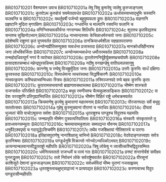 BR010710201     वैशम्पायन उवाच
BR010710201a	तेषु त्रिषु कुमारेषु जातेषु कुरुजाङ्गलम्
BR010710201c	कुरवोऽथ कुरुक्षेत्रं त्रयमेतदवर्धत
BR010710202a	ऊर्ध्वसस्याभवद्भूमिः सस्यानि फलवन्ति च
BR010710202c	यथर्तुवर्षी पर्जन्यो बहुपुष्पफला द्रुमाः
BR010710203a	वाहनानि प्रहृष्टानि मुदिता मृगपक्षिणः
BR010710203c	गन्धवन्ति च माल्यानि रसवन्ति फलानि च
BR010710204a	वणिग्भिश्चावकीर्यन्त नगराण्यथ शिल्पिभिः
BR010710204c	शूराश्च कृतविद्याश्च सन्तश्च सुखिनोऽभवन्
BR010710205a	नाभवन्दस्यवः केचिन्नाधर्मरुचयो जनाः
BR010710205c	प्रदेशेष्वपि राष्ट्राणां कृतं युगमवर्तत
BR010710206a	दानक्रियाधर्मशीला यज्ञव्रतपरायणाः
BR010710206c	अन्योन्यप्रीतिसम्युक्ता व्यवर्धन्त प्रजास्तदा
BR010710207a	मानक्रोधविहीनाश्च जना लोभविवर्जिताः
BR010710207c	अन्योन्यमभ्यवर्धन्त धर्मोत्तरमवर्तत
BR010710208a	तन्महोदधिवत्पूर्णं नगरं वै व्यरोचत
BR010710208c	द्वारतोरणनिर्यूहैर्युक्तमभ्रचयोपमैः
BR010710208e	प्रासादशतसम्बाधं महेन्द्रपुरसन्निभम्
BR010710209a	नदीषु वनखण्डेषु वापीपल्वलसानुषु
BR010710209c	काननेषु च रम्येषु विजह्रुर्मुदिता जनाः
BR0107102010a	उत्तरैः कुरुभिः सार्धं दक्षिणाः कुरवस्तदा
BR0107102010c	विस्पर्धमाना व्यचरंस्तथा सिद्धर्षिचारणैः
BR0107102010e	नाभवत्कृपणः कश्चिन्नाभवन्विधवाः स्त्रियः
BR0107102011a	तस्मिञ्जनपदे रम्ये बहवः कुरुभिः कृताः
BR0107102011c	कूपारामसभावाप्यो ब्राह्मणावसथास्तथा
BR0107102011e	भीष्मेण शास्त्रतो राजन्सर्वतः परिरक्षिते
BR0107102012a	बभूव रमणीयश्च चैत्ययूपशताङ्कितः
BR0107102012c	स देशः परराष्ट्राणि प्रतिगृह्याभिवर्धितः
BR0107102012e	भीष्मेण विहितं राष्ट्रे धर्मचक्रमवर्तत
BR0107102013a	क्रियमाणेषु कृत्येषु कुमाराणां महात्मनाम्
BR0107102013c	पौरजानपदाः सर्वे बभूवुः सततोत्सवाः
BR0107102014a	गृहेषु कुरुमुख्यानां पौराणां च नराधिप
BR0107102014c	दीयतां भुज्यतां चेति वाचोऽश्रूयन्त सर्वशः
BR0107102015a	धृतराष्ट्रश्च पाण्डुश्च विदुरश्च महामतिः
BR0107102015c	जन्मप्रभृति भीष्मेण पुत्रवत्परिपालिताः
BR0107102016a	संस्कारैः संस्कृतास्ते तु व्रताध्ययनसम्युताः
BR0107102016c	श्रमव्यायामकुशलाः समपद्यन्त यौवनम्
BR0107102017a	धनुर्वेदेऽश्वपृष्ठे च गदायुद्धेऽसिचर्मणि
BR0107102017c	तथैव गजशिक्षायां नीतिशास्त्रे च पारगाः
BR0107102018a	इतिहासपुराणेषु नानाशिक्षासु चाभिभो
BR0107102018c	वेदवेदाङ्गतत्त्वज्ञाः सर्वत्र कृतनिश्रमाः
BR0107102019a	पाण्डुर्धनुषि विक्रान्तो नरेभ्योऽभ्यधिकोऽभवत्
BR0107102019c	अत्यन्यान्बलवानासीद्धृतराष्ट्रो महीपतिः
BR0107102020a	त्रिषु लोकेषु न त्वासीत्कश्चिद्विदुरसम्मितः
BR0107102020c	धर्मनित्यस्ततो राजन्धर्मे च परमं गतः
BR0107102021a	प्रनष्टं शन्तनोर्वंशं समीक्ष्य पुनरुद्धृतम्
BR0107102021c	ततो निर्वचनं लोके सर्वराष्ट्रेष्ववर्तत
BR0107102022a	वीरसूनां काशिसुते देशानां कुरुजाङ्गलम्
BR0107102022c	सर्वधर्मविदां भीष्मः पुराणां गजसाह्वयम्
BR0107102023a	धृतराष्ट्रस्त्वचक्षुष्ट्वाद्राज्यं न प्रत्यपद्यत
BR0107102023c	करणत्वाच्च विदुरः पाण्डुरासीन्महीपतिः
